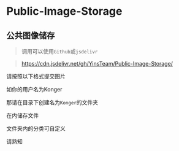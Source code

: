 # Public-Image-Storage

公共图像储存
---
>调用可以使用`Github`或`jsdelivr`

>https://cdn.jsdelivr.net/gh/YinsTeam/Public-Image-Storage/

请按照以下格式提交图片

如你的用户名为Konger

那请在目录下创建名为`Konger`的文件夹

在内储存文件

文件夹内的分类可自定义

请熟知
